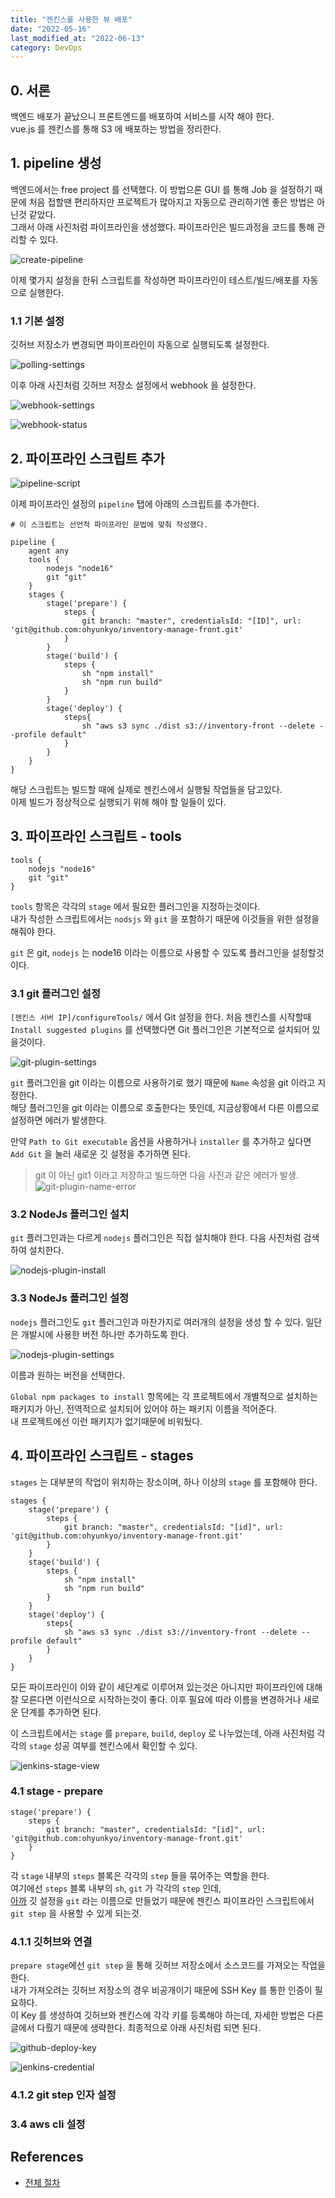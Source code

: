 ```yaml
---
title: "젠킨스를 사용한 뷰 배포"
date: "2022-05-16"
last_modified_at: "2022-06-13"
category: DevOps
---
```


## 0. 서론
백엔드 배포가 끝났으니 프론트엔드를 배포하여 서비스를 시작 해야 한다.  
vue.js 를 젠킨스를 통해 S3 에 배포하는 방법을 정리한다.

## 1. pipeline 생성
백엔드에서는 free project 를 선택했다. 이 방법으론 GUI 를 통해 Job 을 설정하기 때문에 처음 접할땐 편리하지만 프로젝트가 많아지고 자동으로 관리하기엔 좋은 방법은 아닌것 같았다.  
그래서 아래 사진처럼 파이프라인을 생성했다. 파이프라인은 빌드과정을 코드를 통해 관리할 수 있다.

![create-pipeline](./100-create-pipeline.png)

이제 몇가지 설정을 한뒤 스크립트를 작성하면 파이프라인이 테스트/빌드/배포를 자동으로 실행한다.

### 1.1 기본 설정
깃허브 저장소가 변경되면 파이프라인이 자동으로 실행되도록 설정한다.

![polling-settings](./110-0-polling-settings.png)

이후 아래 사진처럼 깃허브 저장소 설정에서 webhook 을 설정한다.

![webhook-settings](./110-1-webhook-settings.png)

![webhook-status](./110-2-webhook-status.png)

## 2. 파이프라인 스크립트 추가
![pipeline-script](./000-pipeline-script.png)

이제 파이프라인 설정의 `pipeline` 탭에 아래의 스크립트를 추가한다.

```jenkinsfile
# 이 스크립트는 선언적 파이프라인 문법에 맞춰 작성했다.

pipeline {
    agent any
    tools {
        nodejs "node16"
        git "git"
    }
    stages {
        stage('prepare') {
            steps {
                git branch: "master", credentialsId: "[ID]", url: 'git@github.com:ohyunkyo/inventory-manage-front.git'                
            }
        }
        stage('build') {
            steps {
                sh "npm install"
                sh "npm run build"
            }
        }
        stage('deploy') {
            steps{
                sh "aws s3 sync ./dist s3://inventory-front --delete --profile default"
            }
        }
    }
}
```

해당 스크립트는 빌드할 때에 실제로 젠킨스에서 실행될 작업들을 담고있다.  
이제 빌드가 정상적으로 실행되기 위해 해야 할 일들이 있다.

## 3. 파이프라인 스크립트 - tools
```jenkinsfile
tools {
    nodejs "node16"
    git "git"
}
```

`tools` 항목은 각각의 `stage` 에서 필요한 플러그인을 지정하는것이다.  
내가 작성한 스크립트에서는 `nodsjs` 와 `git` 을 포함하기 때문에 이것들을 위한 설정을 해줘야 한다.

`git` 은 git, `nodejs` 는 node16 이라는 이름으로 사용할 수 있도록 플러그인을 설정할것이다.

### 3.1 git 플러그인 설정<a id='3.1-git-플러그인-설정'></a>
`[젠킨스 서버 IP]/configureTools/` 에서 Git 설정을 한다. 처음 젠킨스를 시작할때 `Install suggested plugins` 를 선택했다면 Git 플러그인은 기본적으로 설치되어 있을것이다.

![git-plugin-settings](./320-git-plugin-settings.png)

`git` 플러그인을 git 이라는 이름으로 사용하기로 했기 때문에 `Name` 속성을 git 이라고 지정한다.  
해당 플러그인을 git 이라는 이름으로 호출한다는 뜻인데, 지금상황에서 다른 이름으로 설정하면 에러가 발생한다.  

만약 `Path to Git executable` 옵션을 사용하거나 `installer` 를 추가하고 싶다면 `Add Git` 을 눌러 새로운 깃 설정을 추가하면 된다.

> git 이 아닌 git1 이라고 저장하고 빌드하면 다음 사진과 같은 에러가 발생.
![git-plugin-name-error](./000-git-plugin-name-error.png)


### 3.2 NodeJs 플러그인 설치
`git` 플러그인과는 다르게 `nodejs` 플러그인은 직접 설치해야 한다. 다음 사진처럼 검색하여 설치한다.

![nodejs-plugin-install](./310-nodejs-plugin-install.png)


### 3.3 NodeJs 플러그인 설정
`nodejs` 플러그인도 `git` 플러그인과 마찬가지로 여러개의 설정을 생성 할 수 있다. 일단은 개발시에 사용한 버전 하나만 추가하도록 한다.

![nodejs-plugin-settings](./330-nodejs-plugin-settings.png)

이름과 원하는 버전을 선택한다.  

`Global npm packages to install` 항목에는 각 프로젝트에서 개별적으로 설치하는 패키지가 아닌, 전역적으로 설치되어 있어야 하는 패키지 이름을 적어준다.  
내 프로젝트에선 이런 패키지가 없기때문에 비워뒀다.

## 4. 파이프라인 스크립트 - stages
`stages` 는 대부분의 작업이 위치하는 장소이며, 하나 이상의 `stage` 를 포함해야 한다.
```jenkinsfile
stages {
    stage('prepare') {
        steps {
            git branch: "master", credentialsId: "[id]", url: 'git@github.com:ohyunkyo/inventory-manage-front.git'                
        }
    }
    stage('build') {
        steps {
            sh "npm install"
            sh "npm run build"
        }
    }
    stage('deploy') {
        steps{
            sh "aws s3 sync ./dist s3://inventory-front --delete --profile default"
        }
    }
}
```

모든 파이프라인이 이와 같이 세단계로 이루어져 있는것은 아니지만 파이프라인에 대해 잘 모른다면 이런식으로 시작하는것이 좋다. 이후 필요에 따라 이름을 변경하거나 새로운 단계를 추가하면 된다.

이 스크립트에서는 `stage` 를 `prepare`, `build`, `deploy` 로 나누었는데, 아래 사진처럼 각각의 `stage` 성공 여부를 젠킨스에서 확인할 수 있다.

![jenkins-stage-view](./000-jenkins-stage-view.png)

### 4.1 stage - prepare
```jenkinsfile
stage('prepare') {
    steps {
        git branch: "master", credentialsId: "[id]", url: 'git@github.com:ohyunkyo/inventory-manage-front.git'                
    }
}
```

각 `stage` 내부의 `steps` 블록은 각각의 `step` 들을 묶어주는 역할을 한다.  
여기에선 `steps` 블록 내부의 `sh`, `git` 가 각각의 `step` 인데,  
[아까](#3.1-git-플러그인-설정) 깃 설정을 `git` 라는 이름으로 만들었기 때문에 젠킨스 파이프라인 스크립트에서 `git step` 을 사용할 수 있게 되는것.

### 4.1.1 깃허브와 연결
`prepare stage`에선 `git step` 을 통해 깃허브 저장소에서 소스코드를 가져오는 작업을 한다.  
내가 가져오려는 깃허브 저장소의 경우 비공개이기 때문에 SSH Key 를 통한 인증이 필요하다.  
이 Key 를 생성하여 깃허브와 젠킨스에 각각 키를 등록해야 하는데, 자세한 방법은 다른 글에서 다뤘기 때문에 생략한다. 최종적으로 아래 사진처럼 되면 된다.

![github-deploy-key](./000-github-deploy-key.png)

![jenkins-credential](./000-jenkins-credential.png)

### 4.1.2 git step 인자 설정


### 3.4 aws cli 설정

## References
- [전체 절차](https://velog.io/@kimsehwan96/Jenkins-Github%EC%9D%84-%EC%9D%B4%EC%9A%A9%ED%95%9C-%EB%A6%AC%EC%95%A1%ED%8A%B8-%EC%95%B1-%EC%9E%90%EB%8F%99-%EB%B0%B0%ED%8F%AC-with-aws-S3)